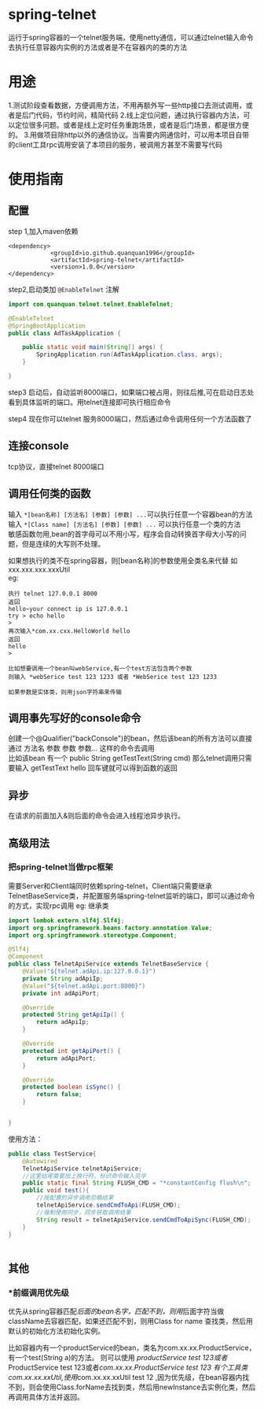 # spring-telnet
运行于spring容器的一个telnet服务端，使用netty通信，可以通过telnet输入命令去执行任意容器内实例的方法或者是不在容器内的类的方法
# 用途
1.测试阶段查看数据，方便调用方法，不用再额外写一些http接口去测试调用，或者是后门代码，节约时间，精简代码
2.线上定位问题，通过执行容器内方法，可以定位很多问题。或者是线上定时任务重跑场景，或者是后门场景，都是很方便的。
3.用做项目除http以外的通信协议。当需要内网通信时，可以用本项目自带的client工具rpc调用安装了本项目的服务，被调用方甚至不需要写代码
# 使用指南
## 配置
step 1,加入maven依赖
```maven
<dependency>
            <groupId>io.github.quanquan1996</groupId>
            <artifactId>spring-telnet</artifactId>
            <version>1.0.0</version>
</dependency>
```
step2,启动类加 `@EnableTelnet` 注解
```java
import com.quanquan.telnet.telnet.EnableTelnet;

@EnableTelnet
@SpringBootApplication
public class AdTaskApplication {

    public static void main(String[] args) {
        SpringApplication.run(AdTaskApplication.class, args);
    }

}
```
step3 启动后，自动监听8000端口，如果端口被占用，则往后推,可在启动日志处看到具体监听的端口。用telnet连接即可执行相应命令

step4 现在你可以telnet 服务8000端口，然后通过命令调用任何一个方法函数了
## 连接console

tcp协议，直接telnet 8000端口
## 调用任何类的函数

输入 ```*[bean名称] [方法名] [参数] [参数] ...```可以执行任意一个容器bean的方法 输入 ```*[Class name] [方法名] [参数] [参数] ...``` 可以执行任意一个类的方法   
敏感函数勿用,bean的首字母可以不用小写，程序会自动转换首字母大小写的问题，但是连续的大写则不处理。

如果想执行的类不在spring容器，则[bean名称]的参数使用全类名来代替 如 xxx.xxx.xxx.xxxUtil  
eg:

```
执行 telnet 127.0.0.1 8000
返回
hello~your connect ip is 127.0.0.1
try > echo hello
>
再次输入*com.xx.cxx.HelloWorld hello
返回
hello
>

比如想要调用一个bean叫webService,有一个test方法包含两个参数    
则输入 *webSerice test 123 1233 或者 *WebSerice test 123 1233

如果参数是实体类，则用json字符串来传输
```

## 调用事先写好的console命令

创建一个@Qualifier("backConsole")的bean，然后该bean的所有方法可以直接通过 方法名 参数 参数 参数... 这样的命令去调用              
比如该bean 有一个 public String getTestText(String cmd)  那么telnet调用只需要输入 getTestText hello 回车键就可以得到函数的返回


## 异步

在请求的前面加入&则后面的命令会进入线程池异步执行。
## 高级用法
### 把spring-telnet当做rpc框架
需要Server和Client端同时依赖spring-telnet，Client端只需要继承TelnetBaseService类，并配置服务端spring-telnet监听的端口，即可以通过命令的方式，实现rpc调用
eg:
继承类
```java
import lombok.extern.slf4j.Slf4j;
import org.springframework.beans.factory.annotation.Value;
import org.springframework.stereotype.Component;

@Slf4j
@Component
public class TelnetApiService extends TelnetBaseService {
    @Value("${telnet.adApi.ip:127.0.0.1}")
    private String adApiIp;
    @Value("${telnet.adApi.port:8000}")
    private int adApiPort;

    @Override
    protected String getApiIp() {
        return adApiIp;
    }

    @Override
    protected int getApiPort() {
        return adApiPort;
    }

    @Override
    protected boolean isSync() {
        return false;
    }


}
```
使用方法：
```java
public class TestService{
    @Autowired
    TelnetApiService telnetApiService;
    //这里结尾需要加上换行符，标识命令输入完毕
    public static final String FLUSH_CMD = "*constantConfig flush\n";
    public void test(){
        //按配置的异步调用忽略结果
        telnetApiService.sendCmdToApi(FLUSH_CMD);
        //强制使用同步，同步获取调用结果
        String result = telnetApiService.sendCmdToApiSync(FLUSH_CMD);
    }
}
       
```
## 其他
### *前缀调用优先级
优先从spring容器匹配*后面的bean名字，匹配不到，则用*后面字符当做className去容器匹配，如果还匹配不到，则用Class for name
查找类，然后用默认的初始化方法初始化实例。    

比如容器内有一个productService的bean，类名为com.xx.xx.ProductService，有一个test(String a)的方法。
则可以使用 *productService test 123或者*ProductService test 123或者*com.xx.xx.ProductService test 123 
有个工具类com.xx.xx.xxUtil,使用*com.xx.xx.xxUtil test 12 ,因为优先级，在bean容器内找不到，则会使用Class.forName去找到类，然后用newInstance去实例化类，然后再调用具体方法并返回。

